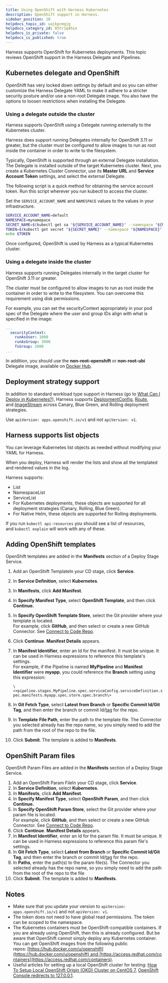 ```yaml
---
title: Using OpenShift with Harness Kubernetes
description: OpenShift support in Harness.
sidebar_position: 10
helpdocs_topic_id: uajkpcmqjg
helpdocs_category_id: 85tr1q4hin
helpdocs_is_private: false
helpdocs_is_published: true
---
```


Harness supports OpenShift for Kubernetes deployments. This topic reviews OpenShift support in the Harness Delegate and Pipelines.

## Kubernetes delegate and OpenShift

OpenShift has very locked down settings by default and so you can either customize the Harness Delegate YAML to make it adhere to a stricter security posture and/or use a non-root Delegate image. You also have the options to loosen restrictions when installing the Delegate.

### Using a delegate outside the cluster

Harness supports OpenShift using a Delegate running externally to the Kubernetes cluster.

Harness does support running Delegates internally for OpenShift 3.11 or greater, but the cluster must be configured to allow images to run as root inside the container in order to write to the filesystem.

Typically, OpenShift is supported through an external Delegate installation. The Delegate is installed outside of the target Kubernetes cluster. Next, you create a Kubernetes Cluster Connector, use its **Master URL** and **Service Account Token** settings, and select the external Delegate.

The following script is a quick method for obtaining the service account token. Run this script wherever you run kubectl to access the cluster.

Set the `SERVICE_ACCOUNT_NAME` and `NAMESPACE` values to the values in your infrastructure.


```bash
SERVICE_ACCOUNT_NAME=default  
NAMESPACE=mynamepace  
SECRET_NAME=$(kubectl get sa "${SERVICE_ACCOUNT_NAME}" --namespace "${NAMESPACE}" -o json | jq -r '.secrets[].name')  
TOKEN=$(kubectl get secret "${SECRET_NAME}" --namespace "${NAMESPACE}" -o json | jq -r '.data["token"]' | base64 -D)  
echo $TOKEN
```

Once configured, OpenShift is used by Harness as a typical Kubernetes cluster.

### Using a delegate inside the cluster

Harness supports running Delegates internally in the target cluster for OpenShift 3.11 or greater.

The cluster must be configured to allow images to run as root inside the container in order to write to the filesystem. You can overcome this requirement using disk permissions.

For example, you can set the securityContext appropriately in your pod spec of the Delegate where the user and group IDs align with what is specified in the image:


```yaml
...  
  securityContext:  
    runAsUser: 1000  
    runAsGroup: 3000  
    fsGroup: 2000  
...
```
In addition, you should use the **non-root-openshift** or **non-root-ubi** Delegate image, available on [Docker Hub](https://hub.docker.com/r/harness/delegate/tags).

## Deployment strategy support

In addition to standard workload type support in Harness (go to [What Can I Deploy in Kubernetes?](/docs/continuous-delivery/deploy-srv-diff-platforms/kubernetes/cd-k8s-ref/what-can-i-deploy-in-kubernetes)), Harness supports [DeploymentConfig](https://docs.openshift.com/container-platform/4.1/applications/deployments/what-deployments-are.html), [Route](https://docs.openshift.com/enterprise/3.0/architecture/core_concepts/routes.html), and [ImageStream](https://docs.openshift.com/enterprise/3.2/architecture/core_concepts/builds_and_image_streams.html#image-streams) across Canary, Blue Green, and Rolling deployment strategies.

Use `apiVersion: apps.openshift.io/v1` and not `apiVersion: v1`.

## Harness supports list objects

You can leverage Kubernetes list objects as needed without modifying your YAML for Harness.

When you deploy, Harness will render the lists and show all the templated and rendered values in the log.

Harness supports:

* List
* NamespaceList
* ServiceList
* For Kubernetes deployments, these objects are supported for all deployment strategies (Canary, Rolling, Blue Green).
* For Native Helm, these objects are supported for Rolling deployments.

If you run `kubectl api-resources` you should see a list of resources, and `kubectl explain` will work with any of these.

## Adding OpenShift templates

OpenShift templates are added in the **Manifests** section of a Deploy Stage Service.

1. Add an OpenShift TemplateIn your CD stage, click **Service**.
2. In **Service Definition**, select **Kubernetes**.
3. In **Manifests**, click **Add Manifest**.
4. In **Specify Manifest Type**, select **OpenShift Template**, and then click **Continue.**
5. In **Specify OpenShift Template Store**, select the Git provider where your template is located.  
   For example, click **GitHub**, and then select or create a new GitHub Connector. See [Connect to Code Repo](/docs/platform/connectors/code-repositories/connect-to-code-repo).
6. Click **Continue**. **Manifest Details** appears.
7. In **Manifest Identifier**, enter an Id for the manifest. It must be unique. It can be used in Harness expressions to reference this template's settings.  
   For example, if the Pipeline is named **MyPipeline** and **Manifest Identifier** were **myapp**, you could reference the **Branch** setting using this expression:

   `\<+pipeline.stages.MyPipeline.spec.serviceConfig.serviceDefinition.spec.manifests.myapp.spec.store.spec.branch\>`

8. In **Git Fetch Type**, select **Latest from Branch** or **Specific Commit Id/Git Tag**, and then enter the branch or commit Id/[tag](https://git-scm.com/book/en/v2/Git-Basics-Tagging) for the repo.
9. In **Template** **File Path**, enter the path to the template file. The Connector you selected already has the repo name, so you simply need to add the path from the root of the repo to the file.
10. Click **Submit**. The template is added to **Manifests**.

## OpenShift Param files

OpenShift Param Files are added in the **Manifests** section of a Deploy Stage Service.

1. Add an OpenShift Param FileIn your CD stage, click **Service**.
2. In **Service Definition**, select **Kubernetes**.
3. In **Manifests**, click **Add Manifest**.
4. In **Specify Manifest Type**, select **OpenShift Param**, and then click **Continue.**
5. In **Specify OpenShift Param Store**, select the Git provider where your param file is located.  
   For example, click **GitHub**, and then select or create a new GitHub Connector. See [Connect to Code Repo](/docs/platform/connectors/code-repositories/connect-to-code-repo).
6. Click **Continue**. **Manifest Details** appears.
7. In **Manifest Identifier**, enter an Id for the param file. It must be unique. It can be used in Harness expressions to reference this param file's settings.
8. In **Git Fetch Type**, select **Latest from Branch** or **Specific Commit Id/Git Tag**, and then enter the branch or commit Id/[tag](https://git-scm.com/book/en/v2/Git-Basics-Tagging) for the repo.
9. In **Paths**, enter the path(s) to the param file(s). The Connector you selected already has the repo name, so you simply need to add the path from the root of the repo to the file
10. Click **Submit**. The template is added to **Manifests**.

## Notes

* Make sure that you update your version to `apiVersion: apps.openshift.io/v1` and not `apiVersion: v1`.
* The token does not need to have global read permissions. The token can be scoped to the namespace.
* The Kubernetes containers must be OpenShift-compatible containers. If you are already using OpenShift, then this is already configured. But be aware that OpenShift cannot simply deploy any Kubernetes container. You can get OpenShift images from the following public repos: [https://hub.docker.com/u/openshift](https://hub.docker.com/u/openshift) and [https://access.redhat.com/containers](https://access.redhat.com/containers).
* Useful articles for setting up a local OpenShift cluster for testing: [How To Setup Local OpenShift Origin (OKD) Cluster on CentOS 7](https://computingforgeeks.com/setup-openshift-origin-local-cluster-on-centos/), [OpenShift Console redirects to 127.0.0.1](https://chrisphillips-cminion.github.io/kubernetes/2019/07/08/OpenShift-Redirect.html).

